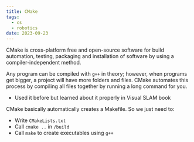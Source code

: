 ```yaml
---
title: CMake
tags:
  - cs
  - robotics
date: 2023-09-23
---
```

CMake is cross-platform free and open-source software for build automation, testing, packaging and installation of software by using a compiler-independent method. 

Any program can be compiled with `g++` in theory; however, when programs get bigger, a project will have more folders and files. CMake automates this process by compiling all files together by running a long command for you.

- Used it before but learned about it properly in Visual SLAM book

CMake basically automatically creates a Makefile. So we just need to:
- Write `CMakeLists.txt`
- Call `cmake ..` in `/build`
- Call `make` to create executables using `g++`
